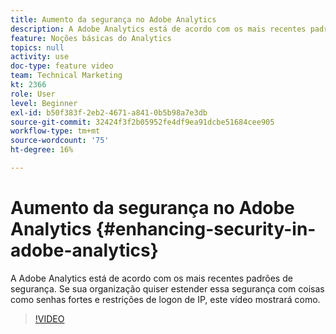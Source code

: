 ```yaml
---
title: Aumento da segurança no Adobe Analytics
description: A Adobe Analytics está de acordo com os mais recentes padrões de segurança. Se sua organização quiser estender essa segurança com coisas como senhas fortes e restrições de logon de IP, este vídeo mostrará como.
feature: Noções básicas do Analytics
topics: null
activity: use
doc-type: feature video
team: Technical Marketing
kt: 2366
role: User
level: Beginner
exl-id: b50f383f-2eb2-4671-a841-0b5b98a7e3db
source-git-commit: 32424f3f2b05952fe4df9ea91dcbe51684cee905
workflow-type: tm+mt
source-wordcount: '75'
ht-degree: 16%

---
```


# Aumento da segurança no Adobe Analytics {#enhancing-security-in-adobe-analytics}

A Adobe Analytics está de acordo com os mais recentes padrões de segurança. Se sua organização quiser estender essa segurança com coisas como senhas fortes e restrições de logon de IP, este vídeo mostrará como.

>[!VIDEO](https://video.tv.adobe.com/v/25458/?quality=12)
